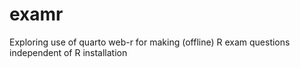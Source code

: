# examr
Exploring use of quarto web-r for making (offline) R exam questions independent of R installation
